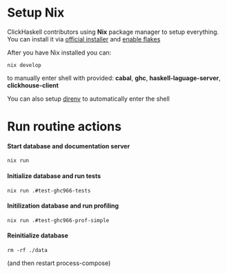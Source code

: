 # Setup Nix

ClickHaskell contributors using <b>Nix</b> package manager to setup everything. You can install it via <a href="https://nixos.org/download/">official installer</a> and <a href="https://nixos.wiki/wiki/Flakes">enable flakes</a>


After you have Nix installed you can:
<pre><code data-lang="bash" class="bash"
>nix develop
</code></pre>
to manually enter shell with provided: <b>cabal</b>, <b>ghc</b>, <b>haskell-laguage-server</b>, <b>clickhouse-client</b>

You can also setup <a href="https://github.com/nix-community/nix-direnv">direnv</a> to automatically enter the shell

<h1>Run routine actions</h1>

<h4> Start database and documentation server </h4>

<pre><code data-lang="bash" class="bash"
>nix run
</code></pre>

<h4>Initialize database and run tests</h4>

<pre><code data-lang="bash" class="bash"
>nix run .#test-ghc966-tests
</code></pre>

<h4>Initilization database and run profiling</h4>

<pre><code data-lang="bash" class="bash"
>nix run .#test-ghc966-prof-simple
</code></pre>

<h4>Reinitialize database</h4>

<pre><code data-lang="bash" class="bash"
>rm -rf ./data
</code></pre>
(and then restart process-compose)
